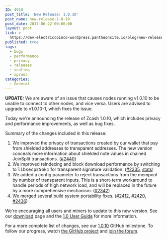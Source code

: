 ```yaml
---
ID: 4910
post_title: 'New Release: 1.0.10'
post_name: new-release-1-0-10
post_date: 2017-06-22 00:00:00
layout: post
link: >
  https://dev-electriccoinco-wordpress.pantheonsite.io/blog/new-release-1-0-10/
published: true
tags:
  - bugs
  - performance
  - privacy
  - releases
  - scaling
  - sprout
categories:
  - General
---
```

<p><strong>UPDATE:</strong> We are aware of an issue that causes nodes running v1.0.10 to be unable to connect to other nodes, and vice versa. Users are advised to upgrade to v1.0.10-1, which fixes the issue.</p>
<p>Today we're announcing the release of Zcash 1.0.10, which includes privacy and performance improvements, as well as bug fixes.</p>
<p>Summary of the changes included in this release:</p>
<ol class="arabic simple">
<li>We improved the privacy of transactions created by our wallet that pay from shielded addresses to transparent addresses. The new version conceals more information about shielded note values in chained JoinSplit transactions. (<a class="reference external" href="https://github.com/zcash/zcash/pull/2440">#2440</a>)</li>
<li>We improved reindexing and block download performance by switching to <tt class="docutils literal">libsecp256k1</tt> for transparent signature validation. (<a class="reference external" href="https://github.com/zcash/zcash/pull/2335">#2335</a>, <a class="reference external" href="https://speed.z.cash/comparison/?exe=1%2B305%2C1%2B320&amp;ben=15%2C14%2C11&amp;env=1&amp;hor=true&amp;bas=1%2B305&amp;chart=normal+bars">stats</a>)</li>
<li>We added a config parameter to reject transactions from the mempool by number of transparent inputs. This is a short-term workaround to handle periods of high network load, and will be replaced in the future by a more comprehensive mechanism. (<a class="reference external" href="https://github.com/zcash/zcash/pull/2342">#2342</a>)</li>
<li>We merged several build system portability fixes. (<a class="reference external" href="https://github.com/zcash/zcash/pull/2412">#2412</a>, <a class="reference external" href="https://github.com/zcash/zcash/pull/2420">#2420</a>, <a class="reference external" href="https://github.com/zcash/zcash/pull/2436">#2436</a>)</li>
</ol>
<p>We're encouraging all users and miners to update to this new version. See our <a class="reference external" href="https://z.cash/download.html">download</a> page and the <a class="reference external" href="https://github.com/zcash/zcash/wiki/1.0-User-Guide">1.0 User Guide</a> for more information.</p>
<p>For a more complete list of changes, see our <a class="reference external" href="https://github.com/zcash/zcash/milestone/54?closed=1">1.0.10</a> GitHub milestone. To follow our progress, watch <a class="reference external" href="https://github.com/zcash/zcash/milestones">the GitHub project</a> and <a class="reference external" href="https://forum.z.cash/">join the forum</a>.</p>
